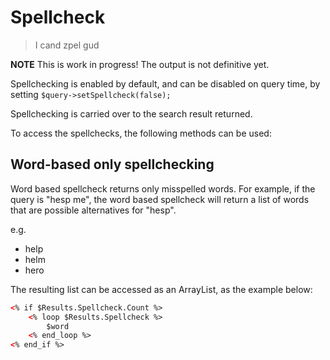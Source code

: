 # Spellcheck

> I cand zpel gud

**NOTE** This is work in progress! The output is not definitive yet.

Spellchecking is enabled by default, and can be disabled
on query time, by setting `$query->setSpellcheck(false);`

Spellchecking is carried over to the search result returned.

To access the spellchecks, the following methods can be used:

## Word-based only spellchecking

Word based spellcheck returns only misspelled words. For example,
if the query is "hesp me", the word based spellcheck will return a list
of words that are possible alternatives for "hesp".

e.g.
- help
- helm
- hero

The resulting list can be accessed as an ArrayList, as the example below:

```html
<% if $Results.Spellcheck.Count %>
    <% loop $Results.Spellcheck %>
        $word
    <% end_loop %>
<% end_if %>
```
